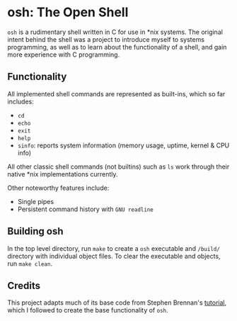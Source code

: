 # osh: The Open Shell

```osh``` is a rudimentary shell written in C for use in *nix systems. The original intent behind the shell was a project to introduce myself to systems programming, as well as to learn about the functionality of a shell, and gain more experience with C programming.

## Functionality

All implemented shell commands are represented as built-ins, which so far includes:
* `cd`
* `echo`
* `exit`
* `help`
* `sinfo`: reports system information (memory usage, uptime, kernel & CPU info)

All other classic shell commands (not builtins) such as `ls` work through their native *nix implementations currently.

Other noteworthy features include:
* Single pipes
* Persistent command history with `GNU readline`

## Building osh

In the top level directory, run ```make``` to create a ```osh``` executable and ```/build/``` directory with individual object files. To clear the executable and objects, run ```make clean```.

## Credits

This project adapts much of its base code from Stephen Brennan's [tutorial](https://brennan.io/2015/01/16/write-a-shell-in-c/), which I followed to create the base functionality of ```osh```.
